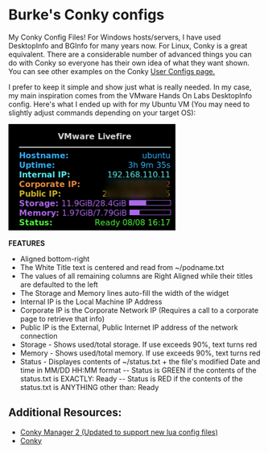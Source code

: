 # Burke's Conky configs

My Conky Config Files!
For Windows hosts/servers, I have used DesktopInfo and BGInfo for many years now. For Linux, Conky is a great equivalent. There are a considerable number of advanced things you can do with Conky so everyone has their own idea of what they want shown. You can see other examples on the Conky [User Configs page.](https://github.com/brndnmtthws/conky/wiki/Configs)

I prefer to keep it simple and show just what is really needed. In my case, my main inspiration comes from the VMware Hands On Labs DesktopInfo config. Here's what I ended up with for my Ubuntu VM (You may need to slightly adjust commands depending on your target OS):

![conky VMware Screenshot](/images/conky-VMware.png)

**FEATURES**
- Aligned bottom-right
- The White Title text is centered and read from ~/podname.txt
- The values of all remaining columns are Right Aligned while their titles are defaulted to the left
- The Storage and Memory lines auto-fill the width of the widget
- Internal IP is the Local Machine IP Address
- Corporate IP is the Corporate Network IP (Requires a call to a corporate page to retrieve that info)
- Public IP is the External, Public Internet IP address of the network connection
- Storage - Shows used/total storage. If use exceeds 90%, text turns red
- Memory - Shows used/total memory. If use exceeds 90%, text turns red
- Status - Displayes contents of ~/status.txt + the file's modified Date and time in MM/DD HH:MM format
-- Status is GREEN if the contents of the status.txt is EXACTLY: Ready
-- Status is RED if the contents of the status.txt is ANYTHING other than: Ready

## Additional Resources:

- [Conky Manager 2 (Updated to support new lua config files)](https://github.com/zcot/conky-manager2)
- [Conky](https://github.com/brndnmtthws/conky)
